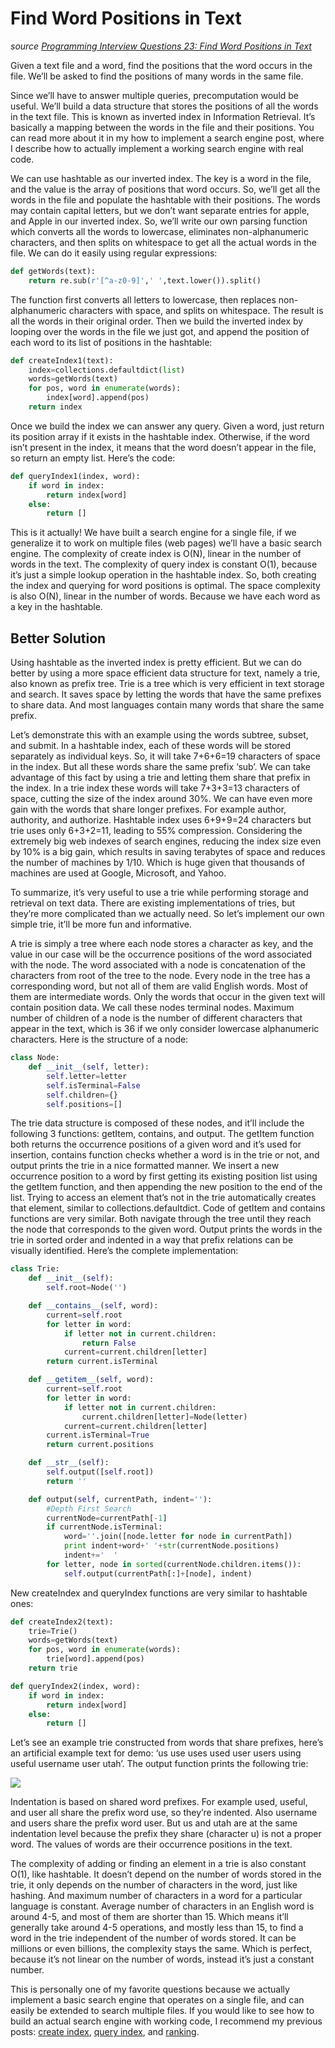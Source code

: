 # Find Word Positions in Text

_source [Programming Interview Questions 23: Find Word Positions in Text](http://www.ardendertat.com/2011/12/20/programming-interview-questions-23-find-word-positions-in-text/)_

Given a text file and a word, find the positions that the word occurs in the file. We’ll be asked to find the positions of many words in the same file.

Since we’ll have to answer multiple queries, precomputation would be useful. We’ll build a data structure that stores the positions of all the words in the text file. This is known as inverted index in Information Retrieval. It’s basically a mapping between the words in the file and their positions. You can read more about it in my how to implement a search engine post, where I describe how to actually implement a working search engine with real code.

We can use hashtable as our inverted index. The key is a word in the file, and the value is the array of positions that word occurs. So, we’ll get all the words in the file and populate the hashtable with their positions. The words may contain capital letters, but we don’t want separate entries for apple, and Apple in our inverted index. So, we’ll write our  own parsing function which converts all the words to lowercase, eliminates non-alphanumeric characters, and then splits on whitespace to get all the actual words in the file. We can do it easily using regular expressions:

```python
def getWords(text):
    return re.sub(r'[^a-z0-9]',' ',text.lower()).split()
```

The function first converts all letters to lowercase, then replaces non-alphanumeric characters with space, and splits on whitespace. The result is all the words in their original order. Then we build the inverted index by looping over the words in the file we just got, and append the position of each word to its list of positions in the hashtable:

```python
def createIndex1(text):
    index=collections.defaultdict(list)
    words=getWords(text)
    for pos, word in enumerate(words):
        index[word].append(pos)
    return index
```

Once we build the index we can answer any query. Given a word, just return its position array if it exists in the hashtable index. Otherwise, if the word isn’t present in the index, it means that the word doesn’t appear in the file, so return an empty list. Here’s the code:

```python
def queryIndex1(index, word):
    if word in index:
        return index[word]
    else:
        return []
```

This is it actually! We have built a search engine for a single file, if we generalize it to work on multiple files (web pages) we’ll have a basic search engine. The complexity of create index is O(N), linear in the number of words in the text. The complexity of query index is constant O(1), because it’s just a simple lookup operation in the hashtable index. So, both creating the index and querying for word positions is optimal. The space complexity is also O(N), linear in the number of words. Because we have each word as a key in the hashtable.

## Better Solution

Using hashtable as the inverted index is pretty efficient. But we can do better by using a more space efficient data structure for text, namely a trie, also known as prefix tree. Trie is a tree which is very efficient in text storage and search. It saves space by letting the words that have the same prefixes to share data. And most languages contain many words that share the same prefix.

Let’s demonstrate this with an example using the words subtree, subset, and submit. In a hashtable index, each of these words will be stored separately as individual keys. So, it will take 7+6+6=19 characters of space in the index. But all these words share the same prefix ‘sub’. We can take advantage of this fact by using a trie and letting them share that prefix in the index. In a trie index these words will take 7+3+3=13 characters of space, cutting the size of the index around 30%. We can have even more gain with the words that share longer prefixes. For example author, authority, and authorize. Hashtable index uses 6+9+9=24 characters but trie uses only 6+3+2=11, leading to 55% compression. Considering the extremely big web indexes of search engines, reducing the index size even by 10% is a big gain, which results in saving terabytes of space and reduces the number of machines by 1/10. Which is huge given that thousands of machines are used at Google, Microsoft, and Yahoo.

To summarize, it’s very useful to use a trie while performing storage and retrieval on text data. There are existing implementations of tries, but they’re more complicated than we actually need. So let’s implement our own simple trie, it’ll be more fun and informative.

A trie is simply a tree where each node stores a character as key, and the value in our case will be the occurrence positions of the word associated with the node. The word associated with a node is concatenation of the characters from root of the tree to the node. Every node in the tree has a corresponding word, but not all of them are valid English words. Most of them are intermediate words. Only the words that occur in the given text will contain position data. We call these nodes terminal nodes. Maximum number of children of a node is the number of different characters that appear in the text, which is 36 if we only consider lowercase alphanumeric characters. Here is the structure of a node:

```python
class Node:
    def __init__(self, letter):
        self.letter=letter
        self.isTerminal=False
        self.children={}
        self.positions=[]
```

The trie data structure is composed of these nodes, and it’ll include the following 3 functions: getItem, contains, and output. The getItem function both returns the occurrence positions of a given word and it’s used for insertion, contains function checks whether a word is in the trie or not, and output prints the trie in a nice formatted manner. We insert a new occurrence position to a word by first getting its existing position list using the getItem function, and then appending the new position to the end of the list. Trying to access an element that’s not in the trie automatically creates that element, similar to collections.defaultdict. Code of getItem and contains functions are very similar. Both navigate through the tree until they reach the node that corresponds to the given word. Output prints the words in the trie in sorted order and indented in a way that prefix relations can be visually identified. Here’s the complete implementation:

```python
class Trie:
    def __init__(self):
        self.root=Node('')

    def __contains__(self, word):
        current=self.root
        for letter in word:
            if letter not in current.children:
                return False
            current=current.children[letter]
        return current.isTerminal

    def __getitem__(self, word):
        current=self.root
        for letter in word:
            if letter not in current.children:
                current.children[letter]=Node(letter)
            current=current.children[letter]
        current.isTerminal=True
        return current.positions

    def __str__(self):
        self.output([self.root])
        return ''

    def output(self, currentPath, indent=''):
        #Depth First Search
        currentNode=currentPath[-1]
        if currentNode.isTerminal:
            word=''.join([node.letter for node in currentPath])
            print indent+word+' '+str(currentNode.positions)
            indent+='  '
        for letter, node in sorted(currentNode.children.items()):
            self.output(currentPath[:]+[node], indent)
```

New createIndex and queryIndex functions are very similar to hashtable ones:

```python
def createIndex2(text):
    trie=Trie()
    words=getWords(text)
    for pos, word in enumerate(words):
        trie[word].append(pos)
    return trie

def queryIndex2(index, word):
    if word in index:
        return index[word]
    else:
        return []
```

Let’s see an example trie constructed from words that share prefixes, here’s an artificial example text for demo: ‘us use uses used user users using useful username user utah’. The output function prints the following trie:

![](tri.png)

Indentation is based on shared word prefixes. For example used, useful, and user all share the prefix word use, so they’re indented. Also username and users share the prefix word user. But us and utah are at the same indentation level because the prefix they share (character u) is not a proper word. The values of words are their occurrence positions in the text.

The complexity of adding or finding an element in a trie is also constant O(1), like hashtable. It doesn’t depend on the number of words stored in the trie, it only depends on the number of characters in the word, just like hashing. And maximum number of characters in a word for a particular language is constant. Average number of characters in an English word is around 4-5, and most of them are shorter than 15. Which means it’ll generally take around 4-5 operations, and mostly less than 15, to find a word in the trie independent of the number of words stored. It can be millions or even billions, the complexity stays the same. Which is perfect, because it’s not linear on the number of words, instead it’s just a constant number.

This is personally one of my favorite questions because we actually implement a basic search engine that operates on a single file, and can easily be extended to search multiple files. If you would like to see how to build an actual search engine with working code, I recommend my previous posts: [create index](http://www.ardendertat.com/2011/05/30/how-to-implement-a-search-engine-part-1-create-index/), [query index](http://www.ardendertat.com/2011/05/31/how-to-implement-a-search-engine-part-2-query-index/), and [ranking](http://www.ardendertat.com/2011/07/17/how-to-implement-a-search-engine-part-3-ranking-tf-idf/).

